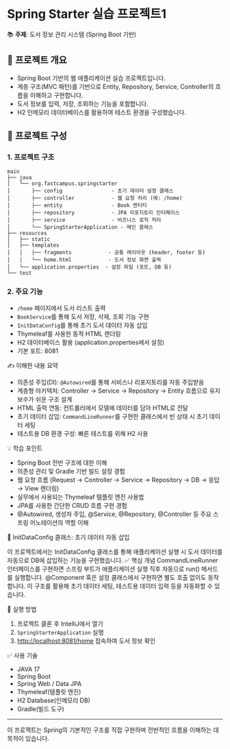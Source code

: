 # Spring Starter 실습 프로젝트1

📚 **주제**: 도서 정보 관리 시스템 (Spring Boot 기반)

## 🔧 프로젝트 개요
- Spring Boot 기반의 웹 애플리케이션 실습 프로젝트입니다.
- 계층 구조(MVC 패턴)를 기반으로 Entity, Repository, Service, Controller의 흐름을 이해하고 구현합니다.
- 도서 정보를 입력, 저장, 조회하는 기능을 포함합니다.
- H2 인메모리 데이터베이스를 활용하여 테스트 환경을 구성했습니다.

## 🧩 프로젝트 구성

### 1. 프로젝트 구조
```
main
├── java
│   └── org.fastcampus.springstarter
│       ├── config                - 초기 데이터 설정 클래스
│       ├── controller            - 웹 요청 처리 (예: /home)
│       ├── entity                - Book 엔티티
│       ├── repository            - JPA 리포지토리 인터페이스
│       ├── service               - 비즈니스 로직 처리
│       └── SpringStarterApplication - 메인 클래스
├── resources
│   ├── static
│   ├── templates
│   │   ├── fragments            - 공통 레이아웃 (header, footer 등)
│   │   └── home.html            - 도서 정보 화면 출력
│   └── application.properties  - 설정 파일 (포트, DB 등)
└── test
```

### 2. 주요 기능
- `/home` 페이지에서 도서 리스트 출력
- `BookService`를 통해 도서 저장, 삭제, 조회 기능 구현
- `InitDataConfig`를 통해 초기 도서 데이터 자동 삽입
- Thymeleaf를 사용한 동적 HTML 렌더링
- H2 데이터베이스 활용 (application.properties에서 설정)
- 기본 포트: 8081

✍️ 이해한 내용 요약
- 의존성 주입(DI): `@Autowired`를 통해 서비스나 리포지토리를 자동 주입받음
- 계층형 아키텍처: Controller → Service → Repository → Entity 흐름으로 유지보수가 쉬운 구조 설계
- HTML 출력 연동: 컨트롤러에서 모델에 데이터를 담아 HTML로 전달
- 초기 데이터 삽입: `CommandLineRunner`를 구현한 클래스에서 빈 상태 시 초기 데이터 세팅
- 테스트용 DB 환경 구성: 빠른 테스트를 위해 H2 사용

💡 학습 포인트
- Spring Boot 전반 구조에 대한 이해
- 의존성 관리 및 Gradle 기반 빌드 설정 경험
- 웹 요청 흐름 (Request → Controller → Service → Repository → DB → 응답 → View 렌더링)
- 실무에서 사용되는 Thymeleaf 템플릿 엔진 사용법
- JPA를 사용한 간단한 CRUD 흐름 구현 경험
- @Autowired, 생성자 주입, @Service, @Repository, @Controller 등 주요 스프링 어노테이션의 역할 이해

📌 InitDataConfig 클래스: 초기 데이터 자동 삽입

이 프로젝트에서는 InitDataConfig 클래스를 통해 애플리케이션 실행 시 도서 데이터를 자동으로 DB에 삽입하는 기능을 구현했습니다.
✅ 핵심 개념
CommandLineRunner 인터페이스를 구현하면 스프링 부트가 애플리케이션 실행 직후 자동으로 run() 메서드를 실행합니다.
@Component 혹은 설정 클래스에서 구현하면 별도 호출 없이도 동작합니다.
이 구조를 활용해 초기 데이터 세팅, 테스트용 데이터 입력 등을 자동화할 수 있습니다.


🚀 실행 방법
1. 프로젝트 클론 후 IntelliJ에서 열기
2. `SpringStarterApplication` 실행
3. [http://localhost:8081/home](http://localhost:8081/home) 접속하여 도서 정보 확인

✅ 사용 기술
- JAVA 17
- Spring Boot
- Spring Web / Data JPA
- Thymeleaf(템플릿 엔진)
- H2 Database(인메모리 DB)
- Gradle(빌드 도구)

---
이 프로젝트는 Spring의 기본적인 구조를 직접 구현하며 전반적인 흐름을 이해하는 데 목적이 있습니다.

